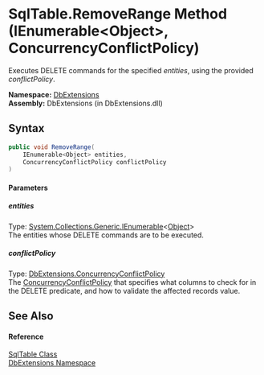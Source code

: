 SqlTable.RemoveRange Method (IEnumerable&lt;Object>, ConcurrencyConflictPolicy)
===============================================================================
Executes DELETE commands for the specified *entities*, using the provided *conflictPolicy*.

**Namespace:** [DbExtensions][1]  
**Assembly:** DbExtensions (in DbExtensions.dll)

Syntax
------

```csharp
public void RemoveRange(
	IEnumerable<Object> entities,
	ConcurrencyConflictPolicy conflictPolicy
)
```

#### Parameters

##### *entities*
Type: [System.Collections.Generic.IEnumerable][2]&lt;[Object][3]>  
The entities whose DELETE commands are to be executed.

##### *conflictPolicy*
Type: [DbExtensions.ConcurrencyConflictPolicy][4]  
 The [ConcurrencyConflictPolicy][4] that specifies what columns to check for in the DELETE predicate, and how to validate the affected records value.


See Also
--------

#### Reference
[SqlTable Class][5]  
[DbExtensions Namespace][1]  

[1]: ../README.md
[2]: http://msdn.microsoft.com/en-us/library/9eekhta0
[3]: http://msdn.microsoft.com/en-us/library/e5kfa45b
[4]: ../ConcurrencyConflictPolicy/README.md
[5]: README.md